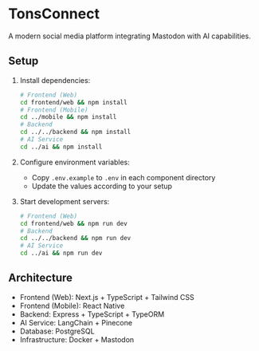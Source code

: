 # TonsConnect

A modern social media platform integrating Mastodon with AI capabilities.

## Setup

1. Install dependencies:
   ```bash
   # Frontend (Web)
   cd frontend/web && npm install
   # Frontend (Mobile)
   cd ../mobile && npm install
   # Backend
   cd ../../backend && npm install
   # AI Service
   cd ../ai && npm install
   ```

2. Configure environment variables:
   - Copy `.env.example` to `.env` in each component directory
   - Update the values according to your setup

3. Start development servers:
   ```bash
   # Frontend (Web)
   cd frontend/web && npm run dev
   # Backend
   cd ../../backend && npm run dev
   # AI Service
   cd ../ai && npm run dev
   ```

## Architecture

- Frontend (Web): Next.js + TypeScript + Tailwind CSS
- Frontend (Mobile): React Native
- Backend: Express + TypeScript + TypeORM
- AI Service: LangChain + Pinecone
- Database: PostgreSQL
- Infrastructure: Docker + Mastodon
